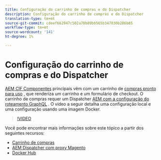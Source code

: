 ```yaml
---
title: Configuração do carrinho de compras e do Dispatcher
description: Configuração do carrinho de compras e do Dispatcher
translation-type: tm+mt
source-git-commit: cdeef662947c502a70b89b6565b347030b286b85
workflow-type: tm+mt
source-wordcount: '141'
ht-degree: 1%

---
```



# Configuração do carrinho de compras e do Dispatcher

[AEM CIF Componentes](https://github.com/adobe/aem-core-cif-components) principais vêm com um carrinho de [compras pronto para uso](https://github.com/adobe/aem-core-cif-components/tree/master/ui.apps/src/main/content/jcr_root/apps/core/cif/components/commerce/minicart/v1/minicart) , que renderiza um carrinho e um formulário de checkout. O carrinho de compras requer um Dispatcher [AEM com a configuração do roteamento GraphQL](https://github.com/adobe/aem-core-cif-components/blob/master/dispatcher) . O vídeo a seguir detalha uma configuração local e uma configuração usando uma imagem Docker.

>[!VIDEO](https://video.tv.adobe.com/v/29656/?quality=12)

Você pode encontrar mais informações sobre este tópico a partir dos seguintes recursos:

- [Carrinho de compras](https://github.com/adobe/aem-core-cif-components/tree/master/ui.apps/src/main/content/jcr_root/apps/core/cif/components/commerce/minicart/v1/minicart)
- [AEM Dispatcher com proxy Magento](https://github.com/adobe/aem-core-cif-components/tree/master/dispatcher)
- [Docker Hub](https://hub.docker.com/)
